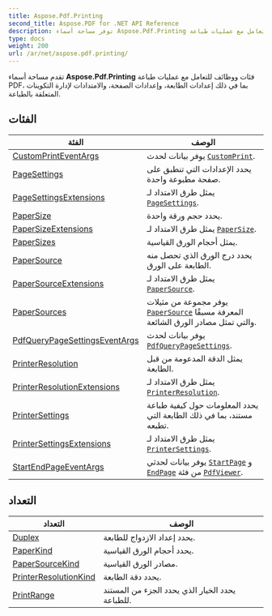 ```yaml
---
title: Aspose.Pdf.Printing
second_title: Aspose.PDF for .NET API Reference
description: توفر مساحة أسماء Aspose.Pdf.Printing فئات ووظائف للتعامل مع عمليات طباعة PDF بما في ذلك إعدادات الطابعة وإعدادات الصفحة والامتدادات لإدارة التكوينات المتعلقة بالطباعة
type: docs
weight: 200
url: /ar/net/aspose.pdf.printing/
---
```

تقدم مساحة أسماء **Aspose.Pdf.Printing** فئات ووظائف للتعامل مع عمليات طباعة PDF، بما في ذلك إعدادات الطابعة، وإعدادات الصفحة، والامتدادات لإدارة التكوينات المتعلقة بالطباعة.

## الفئات

| الفئة | الوصف |
| --- | --- |
| [CustomPrintEventArgs](./customprinteventargs/) | يوفر بيانات لحدث [`CustomPrint`](../aspose.pdf.facades/pdfviewer/customprint/). |
| [PageSettings](./pagesettings/) | يحدد الإعدادات التي تنطبق على صفحة مطبوعة واحدة. |
| [PageSettingsExtensions](./pagesettingsextensions/) | يمثل طرق الامتداد لـ [`PageSettings`](../aspose.pdf.printing/pagesettings/). |
| [PaperSize](./papersize/) | يحدد حجم ورقة واحدة. |
| [PaperSizeExtensions](./papersizeextensions/) | يمثل طرق الامتداد لـ [`PaperSize`](../aspose.pdf.printing/papersize/). |
| [PaperSizes](./papersizes/) | يمثل أحجام الورق القياسية. |
| [PaperSource](./papersource/) | يحدد درج الورق الذي تحصل منه الطابعة على الورق. |
| [PaperSourceExtensions](./papersourceextensions/) | يمثل طرق الامتداد لـ [`PaperSource`](../aspose.pdf.printing/papersource/). |
| [PaperSources](./papersources/) | يوفر مجموعة من مثيلات [`PaperSource`](../aspose.pdf.printing/papersource/) المعرفة مسبقًا والتي تمثل مصادر الورق الشائعة. |
| [PdfQueryPageSettingsEventArgs](./pdfquerypagesettingseventargs/) | يوفر بيانات لحدث [`PdfQueryPageSettings`](../aspose.pdf.facades/pdfviewer/pdfquerypagesettings/). |
| [PrinterResolution](./printerresolution/) | يمثل الدقة المدعومة من قبل الطابعة. |
| [PrinterResolutionExtensions](./printerresolutionextensions/) | يمثل طرق الامتداد لـ [`PrinterResolution`](../aspose.pdf.printing/printerresolution/). |
| [PrinterSettings](./printersettings/) | يحدد المعلومات حول كيفية طباعة مستند، بما في ذلك الطابعة التي تطبعه. |
| [PrinterSettingsExtensions](./printersettingsextensions/) | يمثل طرق الامتداد لـ [`PrinterSettings`](../aspose.pdf.printing/printersettings/). |
| [StartEndPageEventArgs](./startendpageeventargs/) | يوفر بيانات لحدثي [`StartPage`](../aspose.pdf.facades/pdfviewer/startpage/) و [`EndPage`](../aspose.pdf.facades/pdfviewer/endpage/) من فئة [`PdfViewer`](../aspose.pdf.facades/pdfviewer/). |
## التعداد

| التعداد | الوصف |
| --- | --- |
| [Duplex](./duplex/) | يحدد إعداد الازدواج للطابعة. |
| [PaperKind](./paperkind/) | يحدد أحجام الورق القياسية. |
| [PaperSourceKind](./papersourcekind/) | مصادر الورق القياسية. |
| [PrinterResolutionKind](./printerresolutionkind/) | يحدد دقة الطابعة. |
| [PrintRange](./printrange/) | يحدد الخيار الذي يحدد الجزء من المستند للطباعة. |